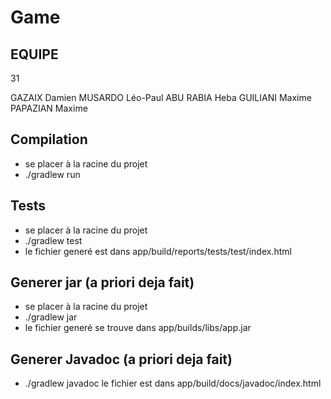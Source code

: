 # Game

## EQUIPE

31

GAZAIX Damien
MUSARDO Léo-Paul
ABU RABIA Heba
GUILIANI Maxime
PAPAZIAN Maxime

## Compilation

- se placer à la racine du projet
- ./gradlew run

## Tests

- se placer à la racine du projet
- ./gradlew test
- le fichier generé est dans app/build/reports/tests/test/index.html



## Generer jar (a priori deja fait)

- se placer à la racine du projet
- ./gradlew jar
- le fichier generé se trouve dans app/builds/libs/app.jar


## Generer Javadoc (a priori deja fait)

- ./gradlew javadoc
le fichier est dans app/build/docs/javadoc/index.html
